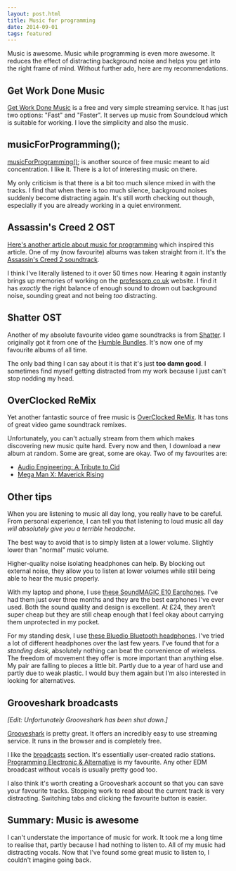 ```yaml
---
layout: post.html
title: Music for programming
date: 2014-09-01
tags: featured
---
```


Music is awesome. Music while programming is even more awesome. It reduces the effect of distracting background noise and helps you get into the right frame of mind. Without further ado, here are my recommendations.

<!--more-->

## Get Work Done Music

[Get Work Done Music](http://www.getworkdonemusic.com/) is a free and very simple streaming service. It has just two options: "Fast" and "Faster". It serves up music from Soundcloud which is suitable for working. I love the simplicity and also the music.

## musicForProgramming();

[musicForProgramming();](http://musicforprogramming.net/) is another source of free music meant to aid concentration. I like it. There is a lot of interesting music on there. 

My only criticism is that there is a bit too much silence mixed in with the tracks. I find that when there is too much silence, background noises suddenly become distracting again. It's still worth checking out though, especially if you are already working in a quiet environment. 

## Assassin's Creed 2 OST

[Here's another article about music for programming](http://ryanio.com/2014/music-to-get-work-done/) which inspired this article. One of my (now favourite) albums was taken straight from it. It's the [Assassin's Creed 2 soundtrack](https://www.youtube.com/watch?v=uH1wfrOcvHg). 

I think I've literally listened to it over 50 times now. Hearing it again instantly brings up memories of working on the [professorp.co.uk](http://professorp.co.uk/) website. I find it has *exactly* the right balance of enough sound to drown out background noise, sounding great and not being *too* distracting. 

## Shatter OST

Another of my absolute favourite video game soundtracks is from [Shatter](https://www.youtube.com/watch?v=sxP7VBbhRaw). I originally got it from one of the [Humble Bundles](https://www.humblebundle.com/). It's now one of my favourite albums of all time. 

The only bad thing I can say about it is that it's just **too damn good**. I sometimes find myself getting distracted from my work because I just can't stop nodding my head.

## OverClocked ReMix

Yet another fantastic source of free music is [OverClocked ReMix](http://ocremix.org/). It has tons of great video game soundtrack remixes. 

Unfortunately, you can't actually stream from them which makes discovering new music quite hard. Every now and then, I download a new album at random. Some are great, some are okay. Two of my favourites are:

- [Audio Engineering: A Tribute to Cid](http://ocremix.org/album/54/audio-engineering-a-tribute-to-cid)
- [Mega Man X: Maverick Rising](http://ocremix.org/album/37/mega-man-x-maverick-rising)

## Other tips

When you are listening to music all day long, you really have to be careful. From personal experience, I can tell you that listening to loud music all day *will absolutely give you a terrible headache*. 

The best way to avoid that is to simply listen at a lower volume. Slightly lower than "normal" music volume. 

Higher-quality noise isolating headphones can help. By blocking out external noise, they allow you to listen at lower volumes while still being able to hear the music properly. 

With my laptop and phone, I use [these SoundMAGIC E10 Earphones](http://www.amazon.co.uk/gp/product/B005HP3OB0). I've had them just over three months and they are the best earphones I've ever used. Both the sound quality and design is excellent. At £24, they aren't super cheap but they are still cheap enough that I feel okay about carrying them unprotected in my pocket. 

For my standing desk, I use [these Bluedio Bluetooth headphones](http://www.amazon.co.uk/gp/product/B00ADJG95I). I've tried a lot of different headphones over the last few years. I've found that for a *standing desk*, absolutely nothing can beat the convenience of wireless. The freedom of movement they offer is more important than anything else. My pair are falling to pieces a little bit. Partly due to a year of hard use and partly due to weak plastic. I would buy them again but I'm also interested in looking for alternatives. 

## Grooveshark broadcasts

*[Edit: Unfortunately Grooveshark has been shut down.]*

[Grooveshark](http://grooveshark.com/) is pretty great. It offers an incredibly easy to use streaming service. It runs in the browser and is completely free. 

I like the [broadcasts](http://grooveshark.com/#!/broadcasts) section. It's essentially user-created radio stations. [Programming Electronic & Alternative](http://grooveshark.com/#!/writhem/broadcast) is my favourite. Any other EDM broadcast without vocals is usually pretty good too. 

I also think it's worth creating a Grooveshark account so that you can save your favourite tracks. Stopping work to read about the current track is very distracting. Switching tabs and clicking the favourite button is easier.

## Summary: Music is awesome

I can't understate the importance of music for work. It took me a long time to realise that, partly because I had nothing to listen to. All of my music had distracting vocals. Now that I've found some great music to listen to, I couldn't imagine going back. 
